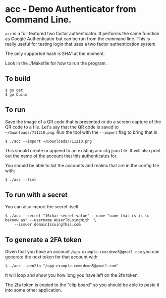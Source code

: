 # acc - Demo Authenticator from Command Line.

`acc` is a full featured two factor authenticator.  It performs the same function as Google Authenticator
but can be run from the command line.   This is really useful for testing login that uses a two factor
authentication system.

The only supported hash is SHA1 at the moment.

Look in the ./Makefile for how to run the program.

## To build

```
$ go get
$ go build
```

## To run

Save the image of a QR code that is presented or do a screen capture of the QR code to a file.
Let's say that the QR code is saved to `~/Downloads/711210.png`.  Run the tool with the `--import` flag
to bring that in.

```
$ ./acc --import ~/Downloads/711210.png
```

This should create or append to an existing acc.cfg.json file.  It will also print out the name of the
account that this authenticates for.

You should be able to list the accounts and realms that are in the config file with:

```
$ ./acc --list
```

## To run with a secret

You can also import the secret itself.

```
$ ./acc --secret "16char-secret-value" --name "name that is is to beknow as" --username AUserToLoingWith  \
	--issuer domainIssuingThis.com 
```

## To generate a 2FA token

Given that you have an account `/app.example.com:demo5@gmail.com` you can generate the next
token for that account with:

```
$ ./acc --gen2fa "/app.example.com:demo5@gmail.com"
```

It will loop and show you how long you have left on the 2fa token.

The 2fa token is copied to the "clip board" so you should be able to paste it into some other application.


